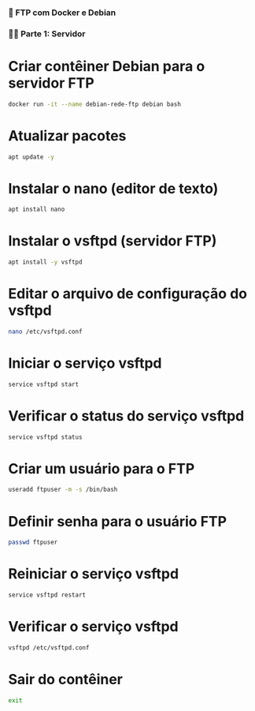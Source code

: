### 📡 FTP com Docker e Debian

### 👨‍💻 Parte 1: Servidor

# Criar contêiner Debian para o servidor FTP
```bash
docker run -it --name debian-rede-ftp debian bash
```

# Atualizar pacotes
```bash
apt update -y
```

# Instalar o nano (editor de texto)
```bash
apt install nano
```

# Instalar o vsftpd (servidor FTP)
```bash
apt install -y vsftpd
```

# Editar o arquivo de configuração do vsftpd
```bash
nano /etc/vsftpd.conf
```

# Iniciar o serviço vsftpd
```bash
service vsftpd start
```

# Verificar o status do serviço vsftpd
```bash
service vsftpd status
```

# Criar um usuário para o FTP
```bash
useradd ftpuser -m -s /bin/bash
```

# Definir senha para o usuário FTP
```bash
passwd ftpuser
```

# Reiniciar o serviço vsftpd
```bash
service vsftpd restart
```

# Verificar o serviço vsftpd
```bash
vsftpd /etc/vsftpd.conf
```

# Sair do contêiner
```bash
exit
```